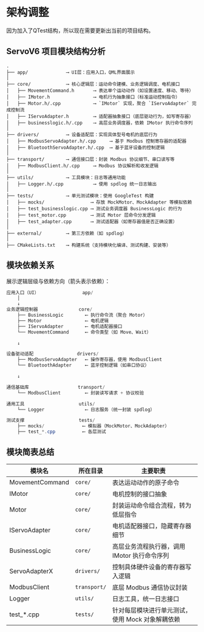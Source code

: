# 架构调整

因为加入了QTest结构，所以现在需要更新出当前的项目结构。

## ServoV6 项目模块结构分析

```text
.
├── app/              ⟶ UI层：应用入口，QML界面展示
│
├── core/             ⟶ 核心逻辑层：运动命令建模、业务逻辑调度、电机接口
│   ├── MovementCommand.h       ⟶ 表达单个运动动作（如设置速度、移动、等待）
│   ├── IMotor.h                ⟶ 电机行为抽象接口（标准运动控制指令）
│   ├── Motor.h/.cpp            ⟶ `IMotor` 实现，聚合 `IServoAdapter` 完成控制流
│   ├── IServoAdapter.h         ⟶ 适配器抽象接口（底层驱动行为，如写寄存器）
│   ├── businesslogic.h/.cpp    ⟶ 高层业务调度器，依赖 IMotor 执行命令序列
│
├── drivers/          ⟶ 设备适配层：实现具体型号电机的底层行为
│   ├── ModbusServoAdapter.h/.cpp     ⟶ 基于 Modbus 控制寄存器的适配器
│   ├── BluetoothServoAdapter.h/.cpp  ⟶ 基于蓝牙设备的控制逻辑
│
├── transport/        ⟶ 通信接口层：封装 Modbus 协议细节、串口读写等
│   ├── ModbusClient.h/.cpp     ⟶ Modbus 协议解析和收发逻辑
│
├── utils/            ⟶ 工具模块：日志等通用功能
│   ├── Logger.h/.cpp           ⟶ 使用 spdlog 统一日志输出
│
├── tests/            ⟶ 单元测试模块：使用 GoogleTest 构建
│   ├── mocks/                 ⟶ 存放 MockMotor、MockAdapter 等模拟依赖
│   ├── test_businesslogic.cpp ⟶ 测试业务调度器 BusinessLogic 的行为
│   ├── test_motor.cpp         ⟶ 测试 Motor 层命令分发逻辑
│   ├── test_adapter.cpp       ⟶ 测试适配器（如寄存器值是否正确设置）
│
├── external/         ⟶ 第三方依赖（如 spdlog）
│
├── CMakeLists.txt    ⟶ 构建系统（支持模块化编译、测试构建、安装等）
```

## 模块依赖关系

展示逻辑层级与依赖方向（箭头表示依赖）：

```csharp
应用入口（UI）                app/
    │
    ↓
业务逻辑控制器               core/
    ├── BusinessLogic        ⟵ 执行命令流（聚合 Motor）
    ├── Motor                ⟵ 电机逻辑
    ├── IServoAdapter        ⟵ 电机适配器接口
    └── MovementCommand      ⟵ 命令类型（如 Move、Wait）

    ↓

设备驱动适配                drivers/
    ├── ModbusServoAdapter   ⟵ 操作寄存器，使用 ModbusClient
    └── BluetoothAdapter     ⟵ 蓝牙控制逻辑（如串口协议）

    ↓

通信基础库                  transport/
    └── ModbusClient         ⟵ 封装读写请求 + 协议校验

通用工具                    utils/
    └── Logger               ⟵ 日志服务（统一封装 spdlog）

测试支撑                    tests/
    ├── mocks/              ⟵ 模拟器（MockMotor、MockAdapter）
    ├── test_*.cpp          ⟵ 各层测试
```

## 模块简表总结

| 模块名          | 所在目录     | 主要职责                                         |
| --------------- | ------------ | ------------------------------------------------ |
| MovementCommand | `core/`      | 表达运动动作的原子命令                           |
| IMotor          | `core/`      | 电机控制的接口抽象                               |
| Motor           | `core/`      | 封装运动命令组合流程，转为低层指令               |
| IServoAdapter   | `core/`      | 电机适配器接口，隐藏寄存器细节                   |
| BusinessLogic   | `core/`      | 高层业务流程执行器，调用 IMotor 执行命令序列     |
| ServoAdapterX   | `drivers/`   | 控制具体硬件设备的寄存器写入逻辑                 |
| ModbusClient    | `transport/` | 底层 Modbus 通信协议封装                         |
| Logger          | `utils/`     | 日志工具，统一日志接口                           |
| test_*.cpp      | `tests/`     | 针对每层模块进行单元测试，使用 Mock 对象解耦依赖 |

